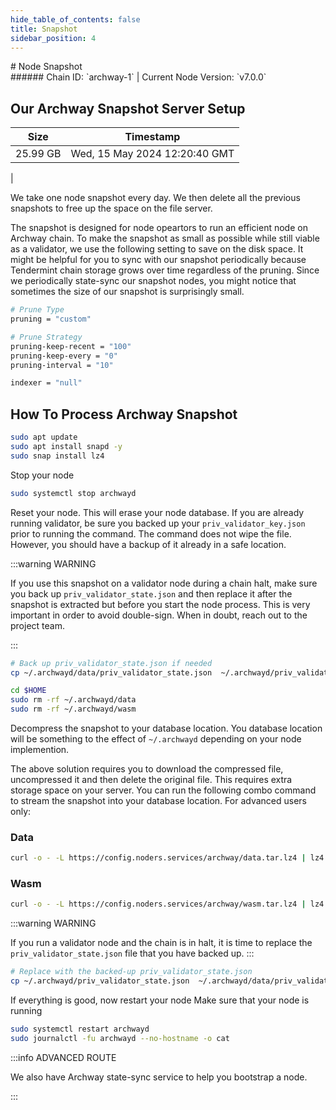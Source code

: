 ```yaml
---
hide_table_of_contents: false
title: Snapshot
sidebar_position: 4
---
```


<div class="h1-with-icon icon-archway">
# Node Snapshot
</div>
###### Chain ID: `archway-1` | Current Node Version: `v7.0.0`

## Our Archway Snapshot Server Setup

| Size   | Timestamp   |
|--------|-------------|
| 25.99 GB | Wed, 15 May 2024 12:20:40 GMT |


We take one node snapshot every day. We then delete all the previous snapshots to free up the space on the file server.

The snapshot is designed for node opeartors to run an efficient node on Archway chain. To make the snapshot as small as possible while still viable as a validator, we use the following setting to save on the disk space. It might be helpful for you to sync with our snapshot periodically because Tendermint chain storage grows over time regardless of the pruning. Since we periodically state-sync our snapshot nodes, you might notice that sometimes the size of our snapshot is surprisingly small.

```bash title="app.toml"
# Prune Type
pruning = "custom"

# Prune Strategy
pruning-keep-recent = "100"
pruning-keep-every = "0"
pruning-interval = "10"
```

```bash title="config.toml"
indexer = "null"
```

## How To Process Archway Snapshot
```bash
sudo apt update
sudo apt install snapd -y
sudo snap install lz4
```

Stop your node
```bash
sudo systemctl stop archwayd
```
Reset your node. This will erase your node database. If you are already running validator, be sure you backed up your `priv_validator_key.json` prior to running the command. The command does not wipe the file. However, you should have a backup of it already in a safe location.

:::warning WARNING

If you use this snapshot on a validator node during a chain halt, make sure you back up `priv_validator_state.json` and then replace it after the snapshot is extracted but before you start the node process. This is very important in order to avoid double-sign. When in doubt, reach out to the project team.

:::

```bash
# Back up priv_validator_state.json if needed
cp ~/.archwayd/data/priv_validator_state.json  ~/.archwayd/priv_validator_state.json

cd $HOME
sudo rm -rf ~/.archwayd/data
sudo rm -rf ~/.archwayd/wasm
```

Decompress the snapshot to your database location. You database location will be something to the effect of `~/.archwayd` depending on your node implemention.

The above solution requires you to download the compressed file, uncompressed it and then delete the original file. This requires extra storage space on your server. You can run the following combo command to stream the snapshot into your database location. For advanced users only:
### Data
```bash
curl -o - -L https://config.noders.services/archway/data.tar.lz4 | lz4 -d | tar -x -C ~/.archwayd
```
### Wasm
```bash
curl -o - -L https://config.noders.services/archway/wasm.tar.lz4 | lz4 -d | tar -x -C ~/.archwayd
```

:::warning WARNING

If you run a validator node and the chain is in halt, it is time to replace the `priv_validator_state.json` file that you have backed up.
:::

```bash
# Replace with the backed-up priv_validator_state.json
cp ~/.archwayd/priv_validator_state.json  ~/.archwayd/data/priv_validator_state.json
```

If everything is good, now restart your node
Make sure that your node is running

```bash
sudo systemctl restart archwayd
sudo journalctl -fu archwayd --no-hostname -o cat
```

:::info ADVANCED ROUTE

We also have Archway state-sync service to help you bootstrap a node.

:::
